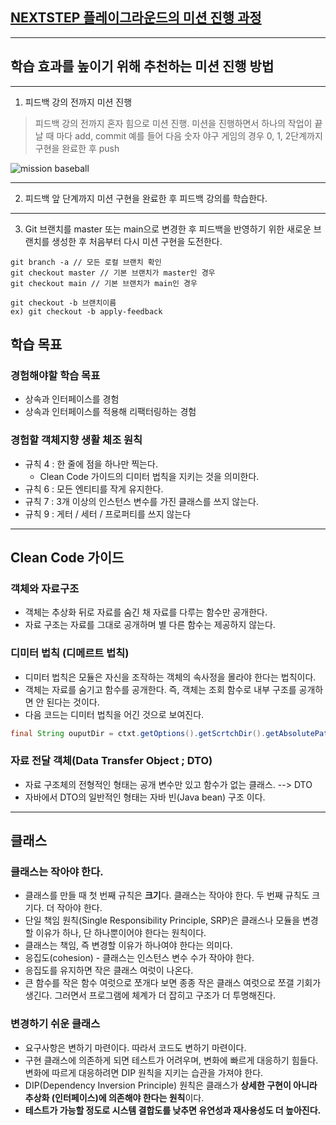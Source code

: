 ## [NEXTSTEP 플레이그라운드의 미션 진행 과정](https://github.com/next-step/nextstep-docs/blob/master/playground/README.md)

---
## 학습 효과를 높이기 위해 추천하는 미션 진행 방법

---
1. 피드백 강의 전까지 미션 진행 
> 피드백 강의 전까지 혼자 힘으로 미션 진행. 미션을 진행하면서 하나의 작업이 끝날 때 마다 add, commit
> 예를 들어 다음 숫자 야구 게임의 경우 0, 1, 2단계까지 구현을 완료한 후 push

![mission baseball](https://raw.githubusercontent.com/next-step/nextstep-docs/master/playground/images/mission_baseball.png)

---
2. 피드백 앞 단계까지 미션 구현을 완료한 후 피드백 강의를 학습한다.

---
3. Git 브랜치를 master 또는 main으로 변경한 후 피드백을 반영하기 위한 새로운 브랜치를 생성한 후 처음부터 다시 미션 구현을 도전한다.

```
git branch -a // 모든 로컬 브랜치 확인
git checkout master // 기본 브랜치가 master인 경우
git checkout main // 기본 브랜치가 main인 경우

git checkout -b 브랜치이름
ex) git checkout -b apply-feedback
```

## 학습 목표

### 경험해야할 학습 목표
- 상속과 인터페이스를 경험
- 상속과 인터페이스를 적용해 리팩터링하는 경험

### 경험할 객체지향 생활 체조 원칙
- 규칙 4 : 한 줄에 점을 하나만 찍는다.
    - Clean Code 가이드의 디미터 법칙을 지키는 것을 의미한다.
- 규칙 6 : 모든 엔티티를 작게 유지한다.
- 규칙 7 : 3개 이상의 인스턴스 변수를 가진 클래스를 쓰지 않는다.
- 규칙 9 : 게터 / 세터 / 프로퍼티를 쓰지 않는다

---
## Clean Code 가이드

### 객체와 자료구조
- 객체는 추상화 뒤로 자료를 숨긴 채 자료를 다루는 함수만 공개한다.
- 자료 구조는 자료를 그대로 공개하며 별 다른 함수는 제공하지 않는다.

### 디미터 법칙 (디메르트 법칙)
- 디미터 법칙은 모듈은 자신을 조작하는 객체의 속사정을 몰라야 한다는 법칙이다.
- 객체는 자료를 숨기고 함수를 공개한다. 즉, 객체는 조회 함수로 내부 구조를 공개하면 안 된다는 것이다.
- 다음 코드는 디미터 법칙을 어긴 것으로 보여진다.
```java
final String ouputDir = ctxt.getOptions().getScrtchDir().getAbsolutePath();
```

### 자료 전달 객체(Data Transfer Object ; DTO)
- 자료 구조체의 전형적인 형태는 공개 변수만 있고 함수가 없는 클래스. --> DTO
- 자바에서 DTO의 일반적인 형태는 자바 빈(Java bean) 구조 이다.

---
## 클래스

### 클래스는 작아야 한다.
- 클래스를 만들 때 첫 번째 규칙은 **크기**다. 클래스는 작아야 한다. 두 번째 규칙도 크기다. 더 작아야 한다.
- 단일 책임 원칙(Single Responsibility Principle, SRP)은 클래스나 모듈을 변경할 이유가 하나, 단 하나뿐이어야 한다는 원칙이다.
- 클래스는 책임, 즉 변경할 이유가 하나여야 한다는 의미다.
- 응집도(cohesion) - 클래스는 인스턴스 변수 수가 작아야 한다.
- 응집도를 유지하면 작은 클래스 여럿이 나온다.
- 큰 함수를 작은 함수 여럿으로 쪼개다 보면 종종 작은 클래스 여럿으로 쪼갤 기회가 생긴다. 그러면서 프로그램에 체계가 더 잡히고 구조가 더 투명해진다.

### 변경하기 쉬운 클래스
- 요구사항은 변하기 마련이다. 따라서 코드도 변하기 마련이다.
- 구현 클래스에 의존하게 되면 테스트가 어려우며, 변화에 빠르게 대응하기 힘들다. 변화에 따르게 대응하려면 DIP 원칙을 지키는 습관을 가져야 한다.
- DIP(Dependency Inversion Principle) 원칙은 클래스가 **상세한 구현이 아니라 추상화 (인터페이스)에 의존해야 한다는 원칙**이다.
- **테스트가 가능할 정도로 시스템 결합도를 낮추면 유연성과 재사용성도 더 높아진다.**
